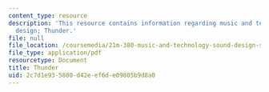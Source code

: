 ```yaml
---
content_type: resource
description: 'This resource contains information regarding music and technology: Sound
  design; Thunder.'
file: null
file_location: /coursemedia/21m-380-music-and-technology-sound-design-spring-2016/2c7d1e935880d42eef6de09805b9d8a0_MIT21M_380S16_Lec24.pdf
file_type: application/pdf
resourcetype: Document
title: Thunder
uid: 2c7d1e93-5880-d42e-ef6d-e09805b9d8a0
---
```

